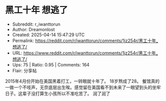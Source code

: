 # 黑工十年 想逃了

- Subreddit: r_iwanttorun
- Author: Dreamonlost
- Created: 2025-04-14 15:47:29 UTC
- Permalink: https://reddit.com/r/iwanttorun/comments/1jz254r/黑工十年_想逃了/
- URL: https://www.reddit.com/r/iwanttorun/comments/1jz254r/黑工十年_想逃了/
- Ups: 75 | Ratio: 0.95 | Comments: 164
- Flair: 分享帖


2015年4月份开始在美国黑着打工，一转眼就十年了。 18岁熬成了28。
餐馆真的一做一个不吱声，无奈底层出生唉。感觉留在美国看不到未来了一眼望到头的坐牢日子。这辈子没打算生小孩所以不准吃苦了。
润了润了

